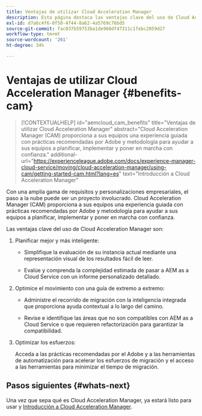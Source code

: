 ```yaml
---
title: Ventajas de utilizar Cloud Acceleration Manager
description: Esta página destaca las ventajas clave del uso de Cloud Acceleration Manager.
exl-id: d7a6c4f6-0f50-4f44-8a62-4a5769c76bd5
source-git-commit: fac037b59753ba1de960df47311c1febc2059d27
workflow-type: tm+mt
source-wordcount: '261'
ht-degree: 34%

---
```


# Ventajas de utilizar Cloud Acceleration Manager {#benefits-cam}

>[!CONTEXTUALHELP]
>id="aemcloud_cam_benefits"
>title="Ventajas de utilizar Cloud Acceleration Manager"
>abstract="Cloud Acceleration Manager (CAM) proporciona a sus equipos una experiencia guiada con prácticas recomendadas por Adobe y metodología para ayudar a sus equipos a planificar, implementar y poner en marcha con confianza."
>additional-url="https://experienceleague.adobe.com/docs/experience-manager-cloud-service/moving/cloud-acceleration-manager/using-cam/getting-started-cam.html?lang=es" text="Introducción a Cloud Acceleration Manager"

Con una amplia gama de requisitos y personalizaciones empresariales, el paso a la nube puede ser un proyecto involucrado. Cloud Acceleration Manager (CAM) proporciona a sus equipos una experiencia guiada con prácticas recomendadas por Adobe y metodología para ayudar a sus equipos a planificar, implementar y poner en marcha con confianza.

Las ventajas clave del uso de Cloud Acceleration Manager son:

1. Planificar mejor y más inteligente:

   * Simplifique la evaluación de su instancia actual mediante una representación visual de los resultados fácil de leer.

   * Evalúe y comprenda la complejidad estimada de pasar a AEM as a Cloud Service con un informe personalizado detallado.

1. Optimice el movimiento con una guía de extremo a extremo:

   * Administre el recorrido de migración con la inteligencia integrada que proporciona ayuda contextual a lo largo del camino.

   * Revise e identifique las áreas que no son compatibles con AEM as a Cloud Service o que requieren refactorización para garantizar la compatibilidad.

1. Optimizar los esfuerzos:

   Acceda a las prácticas recomendadas por el Adobe y a las herramientas de automatización para acelerar los esfuerzos de migración y el acceso a las herramientas para minimizar el tiempo de migración.

## Pasos siguientes {#whats-next}

Una vez que sepa qué es Cloud Acceleration Manager, ya estará listo para usar y [Introducción a Cloud Acceleration Manager](https://experienceleague.adobe.com/docs/experience-manager-cloud-service/moving/cloud-acceleration-manager/using-cam/getting-started-cam.html?lang=en).
